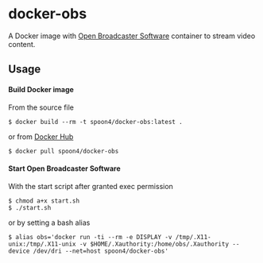 # docker-obs

A Docker image with [Open Broadcaster Software][obs] container to stream video content.

## Usage

#### Build Docker image

From the source file

	$ docker build --rm -t spoon4/docker-obs:latest .

or from [Docker Hub][dockerhub]

	$ docker pull spoon4/docker-obs

#### Start Open Broadcaster Software

With the start script after granted exec permission

	$ chmod a+x start.sh
	$ ./start.sh

or by setting a bash alias
	
	$ alias obs='docker run -ti --rm -e DISPLAY -v /tmp/.X11-unix:/tmp/.X11-unix -v $HOME/.Xauthority:/home/obs/.Xauthority --device /dev/dri --net=host spoon4/docker-obs'

[obs]: https://obsproject.com
[dockerhub]: https://hub.docker.com/r/spoon4/docker-obs